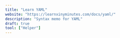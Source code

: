 ```yaml
---
title: "Learn YAML"
website: "https://learnxinyminutes.com/docs/yaml/"
description: "Syntax memo for YAML"
draft: true
tool: ["Helper"]
---
```

